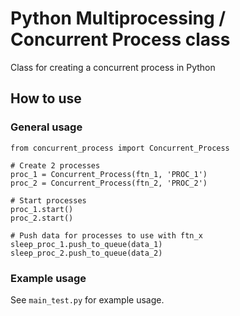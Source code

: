 # Python Multiprocessing / Concurrent Process class

Class for creating a concurrent process in Python

## How to use

### General usage

```
from concurrent_process import Concurrent_Process

# Create 2 processes
proc_1 = Concurrent_Process(ftn_1, 'PROC_1')
proc_2 = Concurrent_Process(ftn_2, 'PROC_2')

# Start processes
proc_1.start()
proc_2.start()

# Push data for processes to use with ftn_x
sleep_proc_1.push_to_queue(data_1)
sleep_proc_2.push_to_queue(data_2)
```

### Example usage

See ```main_test.py``` for example usage.
